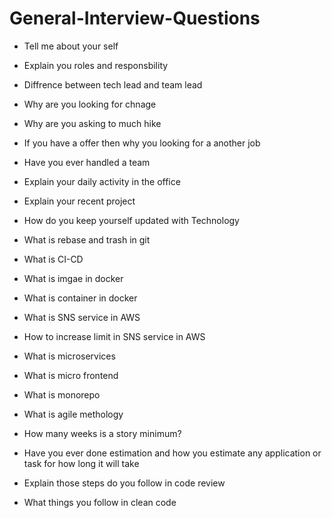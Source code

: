 # General-Interview-Questions

- Tell me about your self

- Explain you roles and responsbility

- Diffrence between tech lead and team lead

- Why are you looking for chnage

- Why are you asking to much hike

- If you have a offer then why you looking for a another job

- Have you ever handled a team

- Explain your daily activity in the office

- Explain your recent project

- How do you keep yourself updated with Technology

- What is rebase and trash in git

- What is CI-CD

- What is imgae in docker

- What is container in docker

- What is SNS service in AWS

- How to increase limit in SNS service in AWS

- What is microservices

- What is micro frontend

- What is monorepo

- What is agile methology

- How many weeks is a story minimum?

- Have you ever done estimation and how you estimate any application or task for  how long it will take

- Explain those steps do you follow in code review

- What things you follow in clean code
